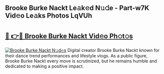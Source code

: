 ## Brooke Burke Nackt Le𝚊k𝚎d N𝚞𝚍e - Part-w7K Vid𝚎o Le𝚊ks Photos LqVUh

# <h2><a href="http://fb60oq.evod.top/?m=Brooke+Burke+Nackt">🔗 👉🔴 Brooke Burke Nackt Vid𝚎o Ph𝚘t𝚘s</a></h2>

[![Brooke Burke Nackt N𝚞d𝚎s](https://i.imgur.com/8V9OHl7.gif)](http://fb60oq.evod.top/?m=Brooke+Burke+Nackt)
Digital creator Brooke Burke Nackt known for their dance trend performances and lifestyle vlogs. As a public figure, Brooke Burke Nackt every move is scrutinized, but he remains humble and dedicated to making a positive impact. 
